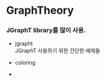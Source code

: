 # GraphTheory     

### JGraphT library를 많이 사용.    
- jgrapht   
  JGraphT 사용하기 위한 간단한 예제들

- coloring
        
- 

